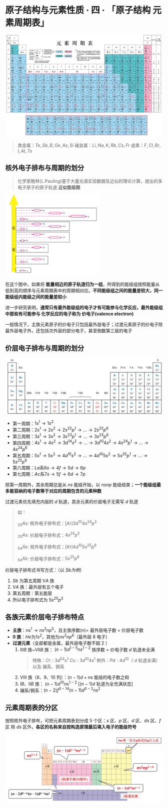 # 原子结构与元素性质 · 四 · 「原子结构 元素周期表」
![](images/4.1.png)
> 类金属：$Te,Sb,B,Ge,As,Si$
> 碱金属：$Li,Na,K,Rb,Cs,Fr$
> 卤素：$F,Cl,Br,I,At,Ts$

## 核外电子排布与周期的划分

> 化学家鲍林(L.Pauling)基于大量光谱实验数据及近似的理论计算，提出的多电子原子的原子轨道 **近似能级图**

<img title="" src="images\4.2.png"  data-align="inline" width="300">

在这个图中，如果将 **能量相近的原子轨道归为一组**，所得到的能级组按照能量从低到高的顺序与元素周期表中的周期相对应。**不同能级组之间的能量差较大，同一能级组内能级之间的能量差较小**

进一步研究表明，**通常只有最外能级组的电子才有可能参与化学反应，最外能级组中那些有可能参与 化学反应的电子称为 价电子(valence electron)**

一般情况下，主族元素原子的价电子只包括最外层电子；过渡元素原子的价电子除最外层电子外，还包括次外层的部分电子，甚至倒数第三层的电子

## 价层电子排布与周期的划分

<img title="" src="images\4.3.jpg"  data-align="inline" >

- 第一周期：$1s^1\longrightarrow1s^2$
- 第二周期：$2s^1\longrightarrow2s^2\longrightarrow2s^22p^1\longrightarrow...\longrightarrow2s^22p^6$
- 第三周期：$3s^1\longrightarrow3s^2\longrightarrow3s^23p^1\longrightarrow...\longrightarrow3s^23p^6$
- 第四周期：$4s^1\longrightarrow4s^2\longrightarrow3d^14s^2\longrightarrow...\longrightarrow3d^{10}4s^2\longrightarrow4s^24p^1\longrightarrow...\longrightarrow4s^24p^6$
- 第五周期：$5s^1\longrightarrow5s^2\longrightarrow4d^15s^2\longrightarrow...\longrightarrow4d^{10}5s^2\longrightarrow5s^25p^1\longrightarrow...\longrightarrow5s^25p^6$
- 第六周期：$La$系$6s\longrightarrow4f\longrightarrow5d\longrightarrow6p$
- 第七周期：$Ac$系$7s\longrightarrow5f\longrightarrow6d\longrightarrow7p$

除第一周期外，其余周期总是从 $ns$ 能级开始，以 $nsnp$ 能级结束；**一个能级组最多能容纳的电子数等于对应的周期包含的元素种数**

过渡元素优先填充内层的 $d$ 轨道，其余元素的价层电子无需写 $d$ 轨道
> 如：
> 
> $_{33}As$: 核外电子排布式：$[Ar]3d^{10}4s^24p^3$
> 
> $_{33}As$: 价层电子排布式：$4s^24p^3$
> 
> $_{54}Xe$: 核外电子排布式：$[Kr]4d^{10}5s^25p^6$
> 
> $_{54}Xe$: 价层电子排布式：$5s^25p^6$

价层电子排布式书写方式：（以 $Sb为例$）
1. $Sb$ 为第五周期 $ⅤA$ 族
2. $ⅤA$ 族：最外层有五个电子
3. 第五周期：第五能层
4. 所以电子排布式为 $5s^25p^3$

## 各族元素价层电子排布特点

- **主族**：$ns^1 \longrightarrow ns^2np^5$，且主族序数$(n)$= 最外层电子数 = 价层电子数
- **0 族**：$He$为$1s^2$，其他为$ns^2np^6$（最外层 $8$ 电子）
- **过渡元素**（全部都是金属，最外层电子数不超 $2$ ）
   1. $ⅢB$ 族~$ⅤⅡB$ 族：
        $(n-1)d^{1-5}ns^{1-2}$
        族序数 = 价电子数
        $d$ 轨道未全满 
        > 特殊：$Cr:3d^54s^1$ $Cu:3d^{10}4s^1$
        > 例外：$Pd:4d^{10}$（ $d$ 轨道全满） 以及 镧系、锕系
   2. $ⅤⅢ$ 族（8、9、10 列）：$(n-1)d+ns$ 能级的电子数之和
   3. $ⅠB、ⅡB$ 族：
        $(n-1)d^{10}ns^{1-2}$  [$(n-1)d$ 轨道为全充满状态]
   4. 镧系/锕系：$(n-2)f^{0-14}(n-1)d^{0-2}ns^2$
   
## 元素周期表的分区
按照核外电子排布，可把元素周期表划分成 5 个区：$s$ 区、$p$ 区、$d$ 区、$ds$ 区、$f$ 区
除 $ds$ 区外，**各区的名称来自按构造原理最后填入电子的能级符号**

<img title="元素周期表的分区" src="images\4.4.png"  data-align="inline" width='500'>